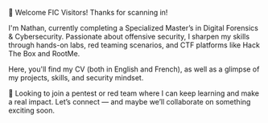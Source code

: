 👋 Welcome FIC Visitors!
Thanks for scanning in!

I'm Nathan, currently completing a Specialized Master’s in Digital Forensics & Cybersecurity. Passionate about offensive security, I sharpen my skills through hands-on labs, red teaming scenarios, and CTF platforms like Hack The Box and RootMe.

Here, you'll find my CV (both in English and French), as well as a glimpse of my projects, skills, and security mindset.

🚀 Looking to join a pentest or red team where I can keep learning and make a real impact.
Let’s connect — and maybe we’ll collaborate on something exciting soon.
